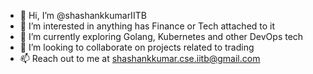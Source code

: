 - 👋 Hi, I’m @shashankkumarIITB
- 👀 I’m interested in anything has Finance or Tech attached to it
- 🌱 I’m currently exploring Golang, Kubernetes and other DevOps tech
- 💞️ I’m looking to collaborate on projects related to trading
- 📫 Reach out to me at shashankkumar.cse.iitb@gmail.com

<!---
shashankkumarIITB/shashankkumarIITB is a ✨ special ✨ repository because its `README.md` (this file) appears on your GitHub profile.
You can click the Preview link to take a look at your changes.
--->
